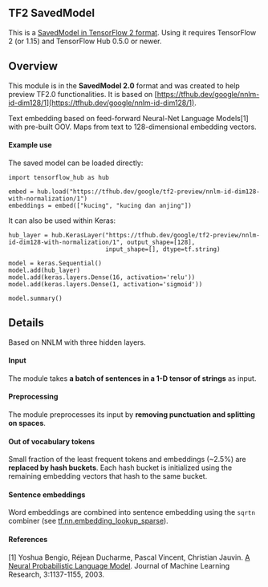 ## TF2 SavedModel

This is a [SavedModel in TensorFlow 2
format](https://www.tensorflow.org/hub/tf2_saved_model).
Using it requires TensorFlow 2 (or 1.15) and TensorFlow Hub 0.5.0 or newer.

## Overview
This module is in the **SavedModel 2.0** format and was created to help preview
TF2.0 functionalities. It is based on [https://tfhub.dev/google/nnlm-id-dim128/1](https://tfhub.dev/google/nnlm-id-dim128/1).

Text embedding based on feed-forward Neural-Net Language Models[1] with
pre-built OOV. Maps from text to 128-dimensional embedding vectors.

#### Example use
The saved model can be loaded directly:

```
import tensorflow_hub as hub

embed = hub.load("https://tfhub.dev/google/tf2-preview/nnlm-id-dim128-with-normalization/1")
embeddings = embed(["kucing", "kucing dan anjing"])
```

It can also be used within Keras:

```
hub_layer = hub.KerasLayer("https://tfhub.dev/google/tf2-preview/nnlm-id-dim128-with-normalization/1", output_shape=[128], 
                           input_shape=[], dtype=tf.string)

model = keras.Sequential()
model.add(hub_layer)
model.add(keras.layers.Dense(16, activation='relu'))
model.add(keras.layers.Dense(1, activation='sigmoid'))

model.summary()
```

## Details
Based on NNLM with three hidden layers.

#### Input
The module takes **a batch of sentences in a 1-D tensor of strings** as input.

#### Preprocessing
The module preprocesses its input by **removing punctuation and splitting on spaces**.

#### Out of vocabulary tokens
Small fraction of the least frequent tokens and embeddings (~2.5%) are
**replaced by hash buckets**. Each hash bucket is initialized using the remaining
embedding vectors that hash to the same bucket.

#### Sentence embeddings
Word embeddings are combined into sentence embedding using the `sqrtn` combiner
(see [tf.nn.embedding_lookup_sparse](https://www.tensorflow.org/versions/master/api_docs/python/tf/nn/embedding_lookup_sparse)).

#### References
[1] Yoshua Bengio, Réjean Ducharme, Pascal Vincent, Christian Jauvin.
[A Neural Probabilistic Language Model](http://www.jmlr.org/papers/volume3/bengio03a/bengio03a.pdf).
Journal of Machine Learning Research, 3:1137-1155, 2003.